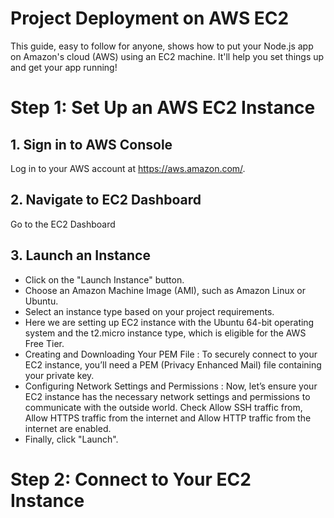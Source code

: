 # Project Deployment on AWS EC2

This guide, easy to follow for anyone, shows how to put your Node.js app on Amazon's cloud (AWS) using an EC2 machine. It'll help you set things up and get your app running!

# Step 1: Set Up an AWS EC2 Instance

## 1. Sign in to AWS Console

Log in to your AWS account at https://aws.amazon.com/.

## 2. Navigate to EC2 Dashboard

Go to the EC2 Dashboard

## 3. Launch an Instance

- Click on the "Launch Instance" button.
- Choose an Amazon Machine Image (AMI), such as Amazon Linux or Ubuntu.
- Select an instance type based on your project requirements.
- Here we are setting up EC2 instance with the Ubuntu 64-bit operating system and the t2.micro instance type, which is eligible for the AWS Free Tier.
- Creating and Downloading Your PEM File : To securely connect to your EC2 instance, you’ll need a PEM (Privacy Enhanced Mail) file containing your private key.
- Configuring Network Settings and Permissions : Now, let’s ensure your EC2 instance has the necessary network settings and permissions to communicate with the outside world. Check Allow SSH traffic from, Allow HTTPS traffic from the internet and Allow HTTP traffic from the internet are enabled.
- Finally, click "Launch".

# Step 2: Connect to Your EC2 Instance
